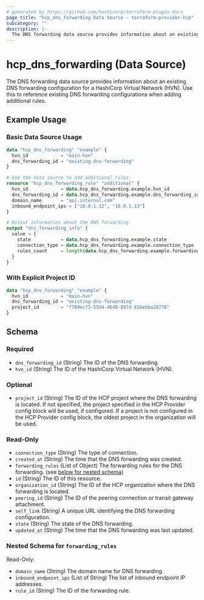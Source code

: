 ```yaml
---
# generated by https://github.com/hashicorp/terraform-plugin-docs
page_title: "hcp_dns_forwarding Data Source - terraform-provider-hcp"
subcategory: ""
description: |-
  The DNS forwarding data source provides information about an existing DNS forwarding configuration for a HashiCorp Virtual Network (HVN). Use this to reference existing DNS forwarding configurations when adding additional rules.
---
```


# hcp_dns_forwarding (Data Source)

The DNS forwarding data source provides information about an existing DNS forwarding configuration for a HashiCorp Virtual Network (HVN). Use this to reference existing DNS forwarding configurations when adding additional rules.

## Example Usage

### Basic Data Source Usage

```terraform
data "hcp_dns_forwarding" "example" {
  hvn_id            = "main-hvn"
  dns_forwarding_id = "existing-dns-forwarding"
}

# Use the data source to add additional rules
resource "hcp_dns_forwarding_rule" "additional" {
  hvn_id            = data.hcp_dns_forwarding.example.hvn_id
  dns_forwarding_id = data.hcp_dns_forwarding.example.dns_forwarding_id
  domain_name       = "api.internal.com"
  inbound_endpoint_ips = ["10.0.1.12", "10.0.1.13"]
}

# Output information about the DNS forwarding
output "dns_forwarding_info" {
  value = {
    state           = data.hcp_dns_forwarding.example.state
    connection_type = data.hcp_dns_forwarding.example.connection_type
    rules_count     = length(data.hcp_dns_forwarding.example.forwarding_rules)
  }
}
```

### With Explicit Project ID

```terraform
data "hcp_dns_forwarding" "example" {
  hvn_id            = "main-hvn"
  dns_forwarding_id = "existing-dns-forwarding"
  project_id        = "f709ec73-55d4-46d8-897d-816ebba28778"
}
```

<!-- schema generated by tfplugindocs -->
## Schema

### Required

- `dns_forwarding_id` (String) The ID of the DNS forwarding.
- `hvn_id` (String) The ID of the HashiCorp Virtual Network (HVN).

### Optional

- `project_id` (String) The ID of the HCP project where the DNS forwarding is located. If not specified, the project specified in the HCP Provider config block will be used, if configured. If a project is not configured in the HCP Provider config block, the oldest project in the organization will be used.

### Read-Only

- `connection_type` (String) The type of connection.
- `created_at` (String) The time that the DNS forwarding was created.
- `forwarding_rules` (List of Object) The forwarding rules for the DNS forwarding. (see [below for nested schema](#nestedatt--forwarding_rules))
- `id` (String) The ID of this resource.
- `organization_id` (String) The ID of the HCP organization where the DNS forwarding is located.
- `peering_id` (String) The ID of the peering connection or transit gateway attachment.
- `self_link` (String) A unique URL identifying the DNS forwarding configuration.
- `state` (String) The state of the DNS forwarding.
- `updated_at` (String) The time that the DNS forwarding was last updated.

<a id="nestedatt--forwarding_rules"></a>
### Nested Schema for `forwarding_rules`

Read-Only:

- `domain_name` (String) The domain name for DNS forwarding.
- `inbound_endpoint_ips` (List of String) The list of inbound endpoint IP addresses.
- `rule_id` (String) The ID of the forwarding rule.
